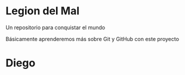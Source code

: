 # Legion del Mal
Un repositorio para conquistar el mundo

Básicamente aprenderemos más sobre Git y GitHub con este proyecto

# Diego